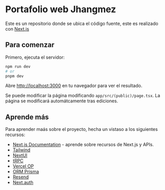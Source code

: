 # Portafolio web Jhangmez

Este es un repositorio donde se ubica el código fuente, este es realizado con [Next.js](https://nextjs.org/)


## Para comenzar

Primero, ejecuta el servidor:

```bash
npm run dev
# or
pnpm dev
```

Abre [http://localhost:3000](http://localhost:3000) en tu navegador para ver el resultado.

Se puede modificar la página modificando `app/src/(public)/page.tsx`. La página se modificará automátcamente tras ediciones.

## Aprende más

Para aprender maás sobre el proyecto, hecha un vistaso a los siguientes recursos:

- [Next.js Documentation](https://nextjs.org/docs) - aprende sobre recursos de Next.js y APIs.
- [Tailwind](https://tailwindcss.com/docs/installation)
- [NextUI](https://nextui.org/docs/guide/introduction)
- [tRPC](https://trpc.io/docs)
- [Vercel OP](https://nextjs.org/docs/app/api-reference/file-conventions/metadata/opengraph-image)
- [ORM Prisma](https://www.prisma.io/docs/orm)
- [Resend](https://resend.com/docs/introduction)
- [Next.auth](https://next-auth.js.org/getting-started/introduction)
